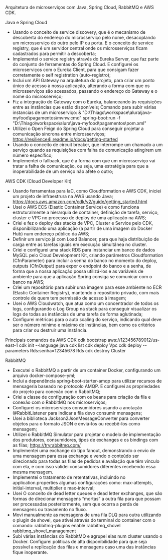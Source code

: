 Arquitetura de microserviços com Java, Spring Cloud, RabbitMQ e AWS CDK.

Java e Spring Cloud
- Usando o conceito de service discovery, que é o mecanismo de descoberta do endereço do microsserviço pelo nome, desacoplando um microsserviço do outro pelo IP ou porta. E o conceito de service registry, que é um servidor central onde os microsserviços ficam cadastrados para permitir a descoberta;
- Implementei o service registry através do Eureka Server, que faz parte do conjunto de ferramentas do Spring Cloud. E configurei os microserviços com o Eureka Client, para que consigam fazer corretamente o self registration (auto-registro);
- Inclui um API Gateway na arquitetura do projeto, para criar um ponto único de acesso à nossa aplicação, alterando a forma com que os microsserviços são acessados, passando o endereço do Gateway e o nome do microsserviço;
- Fiz a integração do Gateway com o Eureka, balanceando às requisições entre as instâncias que estão disponíveis;
Comando para subir várias instancias de um microserviço:
& "D:\Thiago\workspace\alura\java-myfood\pagamentos\mvnw.cmd" spring-boot:run -f "D:\Thiago\workspace\alura\java-myfood\pagamentos\pom.xml"
- Utilizei o Open Feign do Spring Cloud para conseguir projetar a comunicação síncrona entre microsserviços;
https://resilience4j.readme.io/docs/getting-started
- Usando o conceito de circuit breaker, que interrompe um chamado a um serviço quando as requisições com falha de comunicação atingirem um número específico;
- Implementei o fallback, que é a forma com que um microsserviço vai tratar a falha de comunicação, ou seja, uma estratégia para que a inoperabilidade de um serviço não afete o outro;

AWS CDK (Cloud Developer Kit)
- Usando ferramentas para IaC, como Cloudformation e AWS CDK, iniciei um projeto de infraestrura na AWS usando Java;
https://docs.aws.amazon.com/cdk/v2/guide/getting_started.html
- Usei o AWS ECS (Elastic Container Service) e como funciona estruturalmente a hierarquia de container, definição de tarefa, serviço, cluster e VPC no processo de deploy de uma aplicação na AWS;
- Criei e fez o deploy das stacks de VPC, Cluster e Service pelo CDK, disponibilizando uma aplicação (a partir de uma imagem do Docker Hub) num endereço público da AWS;
- Definir um serviço já com Load Balancer, para que haja distribuição de carga entre as tarefas iguais em execução simultânea no cluster.
- Criei e configurei uma stack RDS para instanciar um banco de dados MySQL pelo Cloud Development Kit, criando parâmetros Cloudformation (CfnParameter) para incluir a senha do banco no momento do deploy, outputs (CfnOutput) para expor o endpoint do banco e a senha, de forma que a nossa aplicação possa utilizá-los e as variáveis de ambiente para que a aplicação Spring consiga se comunicar com o banco na AWS;
- Criei um repositório para subir uma imagem para esse ambiente no ECR (Elastic Container Registry), mantendo o repositório privado, com mais controle de quem tem permissão de acesso à imagem;
- Usei o AWS Cloudwatch, que atua como um concentrador de todos os logs, configurando o Log Group na stack para conseguir visualizar os logs de todas as instâncias de uma tarefa de forma aglutinada;
- Configurei métricas para o auto scaling do serviço, indicando qual deve ser o número mínimo e máximo de instâncias, bem como os critérios para criar ou destruir uma instância.

Principais comandos da AWS CDK
	cdk bootstrap aws://123456789012/us-east-1
	cdk init --language java
	cdk list
	cdk deploy Vpc
	cdk deploy --parameters Rds:senha=12345678 Rds
	cdk destroy Cluster


RabbitMQ
- Executei o RabbitMQ a partir de um container Docker, configurando um arquivo docker-compose-yml;
- Inclui a dependência spring-boot-starter-amqp para utilizar recursos de mensageria baseado no protocolo AMQP. E configurei as propriedades do projeto para conexão com o RabbitMQ;
- Criei a classe de configuração com os beans para criação da fila e conexão com o RabbitMQ nos microserviços;
- Configurei os microserviços consumidores usando a anotação @RabbitListener para indicar a fila devo consumir mensagens;
- Usei a biblioteca Jackson2JsonMessageConverter para converter objetos para o formato JSON e enviá-los ou recebê-los como mensagem;
- Utilizei o RabbitMQ Simulator para projetar o modelo de implementação dos produtores, consumidores, tipos de exchanges e os bindings com as filas;
https://tryrabbitmq.com/
- Implementei uma exchange do tipo fanout, demonstrando o envio de uma mensagem para essa exchange e vendo o conteúdo ser direcionado para todas as filas de pedidos e avaliação que têm vínculo com ela, e com isso validei consumidores diferentes recebendo essa mesma mensagem.
- Implementei o tratamento de retentativas, incluindo no application.properties algumas configurações como: max-attempts, initial-interval, multiplier e max-interval;
- Usei O conceito de dead letter queues e dead letter exchanges, que são formas de direcionar mensagens “mortas” a outra fila para que possam ser processadas posteriormente, sem que ocorra a perda de mensagens ou travamento no fluxo.
- Movi manualmente as mensagens de uma fila DLQ para outra utilizando o plugin de shovel, que ativei através do terminal do container com o comando:
rabbitmq-plugins enable rabbitmq_shovel rabbitmq_shovel_management
- Subi várias instâncias do RabbitMQ e agrupei elas num cluster usando o Docker. Configurei políticas de alta disponibilidade para que seja possível a replicação das filas e mensagens caso uma das instâncias fique inoperante.